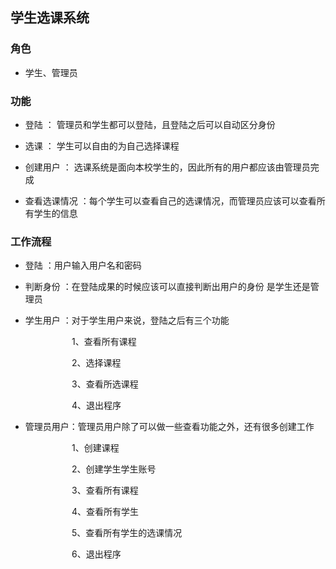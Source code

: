 ## 学生选课系统
### 角色
- 学生、管理员

### 功能
 - 登陆 ： 管理员和学生都可以登陆，且登陆之后可以自动区分身份

- 选课 ： 学生可以自由的为自己选择课程

- 创建用户 ： 选课系统是面向本校学生的，因此所有的用户都应该由管理员完成

- 查看选课情况 ：每个学生可以查看自己的选课情况，而管理员应该可以查看所有学生的信息

### 工作流程
- 登陆 ：用户输入用户名和密码

- 判断身份 ：在登陆成果的时候应该可以直接判断出用户的身份 是学生还是管理员

- 学生用户 ：对于学生用户来说，登陆之后有三个功能

　　　　　　　1、查看所有课程

　　　　　　　2、选择课程

　　　　　　　3、查看所选课程

　　　　　　　4、退出程序

-  管理员用户：管理员用户除了可以做一些查看功能之外，还有很多创建工作

　　　　　　　1、创建课程

　　　　　　　2、创建学生学生账号

　　　　　　　3、查看所有课程

　　　　　　　4、查看所有学生

　　　　　　　5、查看所有学生的选课情况

　　　　　　　6、退出程序